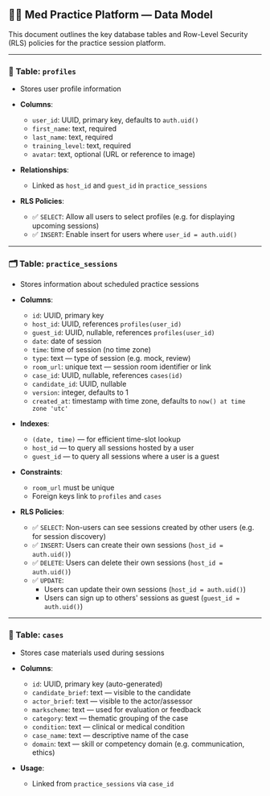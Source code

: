 
## 🧑‍⚕️ Med Practice Platform — Data Model

This document outlines the key database tables and Row-Level Security (RLS) policies for the practice session platform.

---

### 👤 Table: `profiles`

- Stores user profile information  
- **Columns**:
  - `user_id`: UUID, primary key, defaults to `auth.uid()`
  - `first_name`: text, required
  - `last_name`: text, required
  - `training_level`: text, required
  - `avatar`: text, optional (URL or reference to image)

- **Relationships**:
  - Linked as `host_id` and `guest_id` in `practice_sessions`

- **RLS Policies**:
  - ✅ `SELECT`: Allow all users to select profiles (e.g. for displaying upcoming sessions)
  - ✅ `INSERT`: Enable insert for users where `user_id = auth.uid()`

---

### 🗂️ Table: `practice_sessions`

- Stores information about scheduled practice sessions  
- **Columns**:
  - `id`: UUID, primary key
  - `host_id`: UUID, references `profiles(user_id)`
  - `guest_id`: UUID, nullable, references `profiles(user_id)`
  - `date`: date of session
  - `time`: time of session (no time zone)
  - `type`: text — type of session (e.g. mock, review)
  - `room_url`: unique text — session room identifier or link
  - `case_id`: UUID, nullable, references `cases(id)`
  - `candidate_id`: UUID, nullable
  - `version`: integer, defaults to 1
  - `created_at`: timestamp with time zone, defaults to `now() at time zone 'utc'`

- **Indexes**:
  - `(date, time)` — for efficient time-slot lookup
  - `host_id` — to query all sessions hosted by a user
  - `guest_id` — to query all sessions where a user is a guest

- **Constraints**:
  - `room_url` must be unique
  - Foreign keys link to `profiles` and `cases`

- **RLS Policies**:
  - ✅ `SELECT`: Non-users can see sessions created by other users (e.g. for session discovery)
  - ✅ `INSERT`: Users can create their own sessions (`host_id = auth.uid()`)
  - ✅ `DELETE`: Users can delete their own sessions (`host_id = auth.uid()`)
  - ✅ `UPDATE`: 
    - Users can update their own sessions (`host_id = auth.uid()`)
    - Users can sign up to others' sessions as guest (`guest_id = auth.uid()`)

---

### 🧾 Table: `cases`

- Stores case materials used during sessions  
- **Columns**:
  - `id`: UUID, primary key (auto-generated)
  - `candidate_brief`: text — visible to the candidate
  - `actor_brief`: text — visible to the actor/assessor
  - `markscheme`: text — used for evaluation or feedback
  - `category`: text — thematic grouping of the case
  - `condition`: text — clinical or medical condition
  - `case_name`: text — descriptive name of the case
  - `domain`: text — skill or competency domain (e.g. communication, ethics)

- **Usage**:
  - Linked from `practice_sessions` via `case_id`